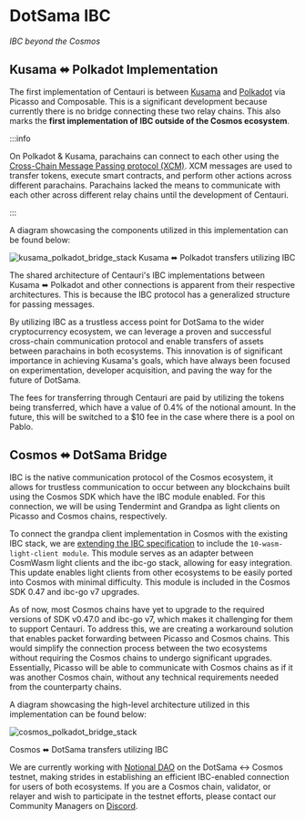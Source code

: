 # DotSama IBC
_IBC beyond the Cosmos_
## Kusama ⬌ Polkadot Implementation

The first implementation of Centauri is between [Kusama](https://kusama.network/) and [Polkadot](https://polkadot.network/) via Picasso and Composable. This is a significant development because currently there is no bridge connecting these two relay chains. This also marks the **first implementation of IBC outside of the Cosmos ecosystem**.

:::info

On Polkadot & Kusama, parachains can connect to each other using the [Cross-Chain Message Passing protocol (XCM)](https://wiki.polkadot.network/docs/learn-xcm). XCM messages are used to transfer tokens, execute smart contracts, and perform other actions across different parachains. Parachains lacked the means to communicate with each other across different relay chains until the development of Centauri.

:::

A diagram showcasing the components utilized in this implementation can be found below:

![kusama_polkadot_bridge_stack](../images-centauri/kusama-polkadot-bridge-stack.png)
Kusama ⬌ Polkadot transfers utilizing IBC

The shared architecture of Centauri's IBC implementations between Kusama ⬌ Polkadot and other connections is apparent from their respective architectures. This is because the IBC protocol has a generalized structure for passing messages.

By utilizing IBC as a trustless access point for DotSama to the wider cryptocurrency ecosystem, we can leverage a proven and successful cross-chain communication protocol and enable transfers of assets between parachains in both ecosystems. This innovation is of significant importance in achieving Kusama's goals, which have always been focused on experimentation, developer acquisition, and paving the way for the future of DotSama.

The fees for transferring through Centauri are paid by utilizing the tokens being transferred, which have a value of 0.4% of the notional amount. In the future, this will be switched to a $10 fee in the case where there is a pool on Pablo. 

## Cosmos ⬌ DotSama Bridge

IBC is the native communication protocol of the Cosmos ecosystem, it allows for trustless communication to occur between any blockchains built using the Cosmos SDK which have the IBC module enabled. For this connection, we will be using Tendermint and Grandpa as light clients on Picasso and Cosmos chains, respectively.

To connect the grandpa client implementation in Cosmos with the existing IBC stack, we are [extending the IBC specification](https://github.com/cosmos/ibc/pull/901) to include the `10-wasm-light-client module`. This module serves as an adapter between CosmWasm light clients and the ibc-go stack, allowing for easy integration. This update enables light clients from other ecosystems to be easily ported into Cosmos with minimal difficulty. This module is included in the Cosmos SDK 0.47 and ibc-go v7 upgrades.

As of now, most Cosmos chains have yet to upgrade to the required versions of SDK v0.47.0 and ibc-go v7, which makes it challenging for them to support Centauri. To address this, we are creating a workaround solution that enables packet forwarding between Picasso and Cosmos chains. This would simplify the connection process between the two ecosystems without requiring the Cosmos chains to undergo significant upgrades. Essentially, Picasso will be able to communicate with Cosmos chains as if it was another Cosmos chain, without any technical requirements needed from the counterparty chains.

A diagram showcasing the high-level architecture utilized in this implementation can be found below:

![cosmos_polkadot_bridge_stack](../images-centauri/centauri-stack.png)

Cosmos ⬌ DotSama transfers utilizing IBC

We are currently working with [Notional DAO](https://notional.ventures/) on the DotSama <-> Cosmos testnet, making strides in establishing an efficient IBC-enabled connection for users of both ecosystems. If you are a Cosmos chain, validator, or relayer and wish to participate in the testnet efforts, please contact our Community Managers on [Discord](https://discord.gg/composable).
